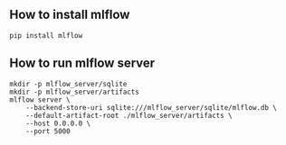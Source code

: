 ## How to install mlflow

```
pip install mlflow
```

## How to run mlflow server

``` 
mkdir -p mlflow_server/sqlite
mkdir -p mlflow_server/artifacts
mlflow server \
    --backend-store-uri sqlite:///mlflow_server/sqlite/mlflow.db \
    --default-artifact-root ./mlflow_server/artifacts \
    --host 0.0.0.0 \
    --port 5000
```